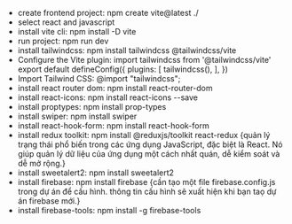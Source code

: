 - create frontend project:  npm create vite@latest ./
- select react and javascript
- install vite cli:  npm install -D vite
- run project: npm run dev
- install tailwindcss: npm install tailwindcss @tailwindcss/vite
- Configure the Vite plugin:
import tailwindcss from '@tailwindcss/vite'
export default defineConfig({
  plugins: [
    tailwindcss(),
  ],
})
- Import Tailwind CSS: @import "tailwindcss";
- install react router dom: npm install react-router-dom
- install react-icons: npm install react-icons --save
- install proptypes: npm install prop-types
- install swiper: npm install swiper
- install react-hook-form: npm install react-hook-form
- install redux toolkit: npm install @reduxjs/toolkit react-redux {quản lý trạng thái phổ biến trong các ứng dụng JavaScript, đặc biệt là React. Nó giúp quản lý dữ liệu của ứng dụng một cách nhất quán, dễ kiểm soát và dễ mở rộng.}
- install sweetalert2: npm install sweetalert2
- install firebase: npm install firebase {cần tạo một file firebase.config.js trong dự án để cấu hình. thông tin cấu hình sẽ xuất hiện khi bạn taọ dự án firebase mới.}
- install firebase-tools: npm install -g firebase-tools
